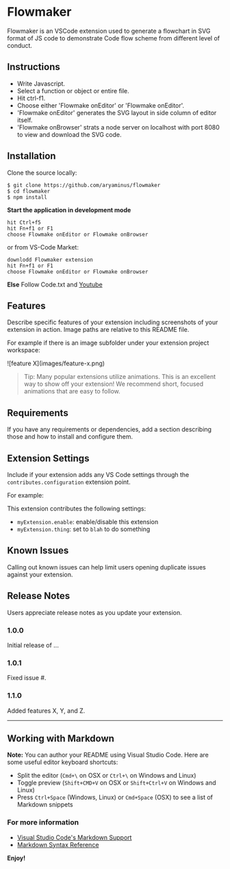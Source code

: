 # Flowmaker

Flowmaker is an VSCode extension used to generate a flowchart in SVG format of JS code to demonstrate Code flow scheme from different level of conduct.

## Instructions
- Write Javascript.
- Select a function or object or entire file.  
- Hit ctrl-f1.
- Choose either 'Flowmake onEditor' or 'Flowmake onEditor'.
- 'Flowmake onEditor' generates the SVG layout in side column of editor itself.
- 'Flowmake onBrowser' strats a node server on localhost with port 8080 to view and download the SVG code.

## Installation

Clone the source locally:
```
$ git clone https://github.com/aryaminus/flowmaker
$ cd flowmaker
$ npm install
```

**Start the application in development mode**
```
hit Ctrl+f5
hit Fn+f1 or F1
choose Flowmake onEditor or Flowmake onBrowser
```
or from VS-Code Market:
```
downlodd Flowmaker extension
hit Fn+f1 or F1
choose Flowmake onEditor or Flowmake onBrowser
```
**Else**
Follow Code.txt and <a href="https://youtu.be/-sweQ2HzjrA" target="_blank">Youtube</a>

## Features

Describe specific features of your extension including screenshots of your extension in action. Image paths are relative to this README file.

For example if there is an image subfolder under your extension project workspace:

\!\[feature X\]\(images/feature-x.png\)

> Tip: Many popular extensions utilize animations. This is an excellent way to show off your extension! We recommend short, focused animations that are easy to follow.

## Requirements

If you have any requirements or dependencies, add a section describing those and how to install and configure them.

## Extension Settings

Include if your extension adds any VS Code settings through the `contributes.configuration` extension point.

For example:

This extension contributes the following settings:

* `myExtension.enable`: enable/disable this extension
* `myExtension.thing`: set to `blah` to do something

## Known Issues

Calling out known issues can help limit users opening duplicate issues against your extension.

## Release Notes

Users appreciate release notes as you update your extension.

### 1.0.0

Initial release of ...

### 1.0.1

Fixed issue #.

### 1.1.0

Added features X, Y, and Z.

-----------------------------------------------------------------------------------------------------------

## Working with Markdown

**Note:** You can author your README using Visual Studio Code.  Here are some useful editor keyboard shortcuts:

* Split the editor (`Cmd+\` on OSX or `Ctrl+\` on Windows and Linux)
* Toggle preview (`Shift+CMD+V` on OSX or `Shift+Ctrl+V` on Windows and Linux)
* Press `Ctrl+Space` (Windows, Linux) or `Cmd+Space` (OSX) to see a list of Markdown snippets

### For more information

* [Visual Studio Code's Markdown Support](http://code.visualstudio.com/docs/languages/markdown)
* [Markdown Syntax Reference](https://help.github.com/articles/markdown-basics/)

**Enjoy!**